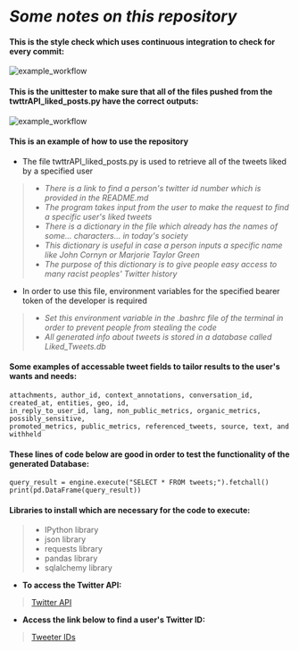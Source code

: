 # *Some notes on this repository*

#### This is the style check which uses continuous integration to check for every commit: 


![example_workflow](https://github.com/ianyeaton/Twitter/actions/workflows/lint.yaml/badge.svg)


#### This is the unittester to make sure that all of the files pushed from the twttrAPI_liked_posts.py have the correct outputs:


![example_workflow](https://github.com/ianyeaton/Twitter/actions/workflows/tester.yaml/badge.svg)


#### **This is an example of how to use the repository**


* The file twttrAPI_liked_posts.py is used to retrieve all of the tweets liked by a specified user
> - *There is a link to find a person's twitter id number which is provided in the README.md*
> - *The program takes input from the user to make the request to find a specific user's liked tweets*
> - *There is a dictionary in the file which already has the names of some... characters... in today's society*
> - *This dictionary is useful in case a person inputs a specific name like John Cornyn or Marjorie Taylor Green*
> - *The purpose of this dictionary is to give people easy access to many racist peoples' Twitter history*


* In order to use this file, environment variables for the specified bearer token of the developer is required
> - *Set this environment variable in the .bashrc file of the terminal in order to prevent people from stealing the code*
> - *All generated info about tweets is stored in a database called Liked_Tweets.db*


#### Some examples of accessable tweet fields to tailor results to the user's wants and needs:
    attachments, author_id, context_annotations, conversation_id, created_at, entities, geo, id,
    in_reply_to_user_id, lang, non_public_metrics, organic_metrics, possibly_sensitive, 
    promoted_metrics, public_metrics, referenced_tweets, source, text, and withheld


#### These lines of code below are good in order to test the functionality of the generated Database:
    query_result = engine.execute("SELECT * FROM tweets;").fetchall()
    print(pd.DataFrame(query_result))


#### Libraries to install which are necessary for the code to execute:
> - IPython library
> - json library
> - requests library
> - pandas library
> - sqlalchemy library

- **To access the Twitter API:**
> [Twitter API](https://developer.twitter.com/en/docs/twitter-api)

- **Access the link below to find a user's Twitter ID:**
> [Tweeter IDs](https://tweeterid.com/)
